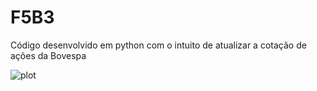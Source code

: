 # F5B3
Código desenvolvido em python com o intuito de atualizar a cotação de ações da Bovespa

![plot](../main/output/Historico_unitario_acao/***)
